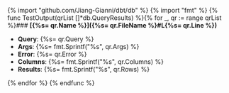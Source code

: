 {% import "github.com/Jiang-Gianni/dbt/db" %}
{% import "fmt" %}
{% func TestOutput(qrList []*db.QueryResults) %}{% for _, qr := range qrList %}### **[{%s= qr.Name %}]({%s= qr.FileName %}#L{%s= qr.Line %})**
* **Query**: {%s= qr.Query %}
* **Args**: {%s= fmt.Sprintf("%s", qr.Args) %}
* **Error**: {%s= qr.Error %}
* **Columns**: {%s= fmt.Sprintf("%s", qr.Columns) %}
* **Results**: {%s= fmt.Sprintf("%s", qr.Rows) %}

{% endfor %}
{% endfunc %}